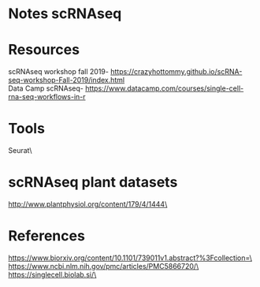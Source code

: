 # Notes scRNAseq

# Resources
scRNAseq workshop fall 2019- https://crazyhottommy.github.io/scRNA-seq-workshop-Fall-2019/index.html \
Data Camp scRNAseq- https://www.datacamp.com/courses/single-cell-rna-seq-workflows-in-r





# Tools
Seurat\


# scRNAseq plant datasets
http://www.plantphysiol.org/content/179/4/1444\

# References
https://www.biorxiv.org/content/10.1101/739011v1.abstract?%3Fcollection=\
https://www.ncbi.nlm.nih.gov/pmc/articles/PMC5866720/\
https://singlecell.biolab.si/\
